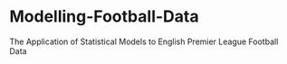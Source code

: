 # Modelling-Football-Data
The Application of Statistical Models to English Premier League Football Data
